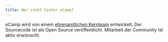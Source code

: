 ```yaml
---
title: Wer steht hinter eCamp?
---
```


eCamp wird von einem [ehrenamtlichen Kernteam](/de/team) entwickelt. Der Sourcecode ist
als Open Source veröffentlicht. Mitarbeit der Community ist aktiv erwünscht.
